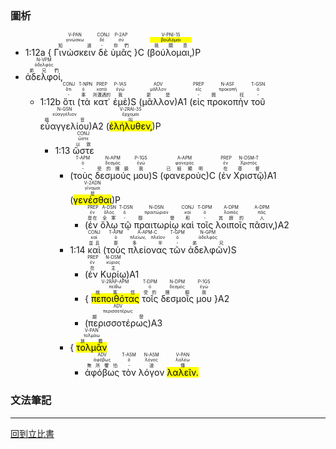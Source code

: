 ### 圖析

- <rt>1:12a</rt> { <RUBY><ruby><ruby>Γινώσκειν<rt>知道</rt></ruby><rt>γινώσκω</rt></ruby><rt>V-PAN</rt></RUBY> <RUBY><ruby><ruby>δὲ<rt>-</rt></ruby><rt>δέ</rt></ruby><rt>CONJ</rt></RUBY> <RUBY><ruby><ruby>ὑμᾶς<rt>你們</rt></ruby><rt>σύ</rt></ruby><rt>P-2AP</rt></RUBY> }C (<RUBY><ruby><ruby>βούλομαι‚<rt>我願意</rt></ruby><rt><mark>βούλομαι</mark></rt></ruby><rt>V-PNI-1S</rt></RUBY>)P 
- <RUBY><ruby><ruby>ἀδελφοί‚<rt>弟兄們</rt></ruby><rt>ἀδελφός</rt></ruby><rt>N-VPM</rt></RUBY> 
	- <rt>1:12b</rt> <RUBY><ruby><ruby>ὅτι<rt>-</rt></ruby><rt>ὅτι</rt></ruby><rt>CONJ</rt></RUBY> (<RUBY><ruby><ruby>τὰ<rt>事</rt></ruby><rt>ὁ</rt></ruby><rt>T-NPN</rt></RUBY> <RUBY><ruby><ruby>κατ᾽<rt>所遭遇的</rt></ruby><rt>κατά</rt></ruby><rt>PREP</rt></RUBY> <RUBY><ruby><ruby>ἐμὲ<rt>我</rt></ruby><rt>ἐγώ</rt></ruby><rt>P-1AS</rt></RUBY>)S (<RUBY><ruby><ruby>μᾶλλον<rt>更是</rt></ruby><rt>μᾶλλον</rt></ruby><rt>ADV</rt></RUBY>)A1 (<RUBY><ruby><ruby>εἰς<rt>-</rt></ruby><rt>εἰς</rt></ruby><rt>PREP</rt></RUBY> <RUBY><ruby><ruby>προκοπὴν<rt>興旺</rt></ruby><rt>προκοπή</rt></ruby><rt>N-ASF</rt></RUBY> <RUBY><ruby><ruby>τοῦ<rt>-</rt></ruby><rt>ὁ</rt></ruby><rt>T-GSN</rt></RUBY> <RUBY><ruby><ruby>εὐαγγελίου<rt>福音</rt></ruby><rt>εὐαγγέλιον</rt></ruby><rt>N-GSN</rt></RUBY>)A2 (<RUBY><ruby><ruby><mark>ἐλήλυθεν‚</mark><rt>叫</rt></ruby><rt>ἔρχομαι</rt></ruby><rt>V-2RAI-3S</rt></RUBY>)P
		- <rt>1:13</rt> <RUBY><ruby><ruby>ὥστε<rt>以致</rt></ruby><rt>ὥστε</rt></ruby><rt>CONJ</rt></RUBY> 
			- (<RUBY><ruby><ruby>τοὺς<rt>-</rt></ruby><rt>ὁ</rt></ruby><rt>T-APM</rt></RUBY> <RUBY><ruby><ruby>δεσμούς<rt>受的捆鎖</rt></ruby><rt>δεσμός</rt></ruby><rt>N-APM</rt></RUBY> <RUBY><ruby><ruby>μου<rt>我</rt></ruby><rt>ἐγώ</rt></ruby><rt>P-1GS</rt></RUBY>)S (<RUBY><ruby><ruby>φανεροὺς<rt>已經顯明</rt></ruby><rt>φανερός</rt></ruby><rt>A-APM</rt></RUBY>)C (<RUBY><ruby><ruby>ἐν<rt>在</rt></ruby><rt>ἐν</rt></ruby><rt>PREP</rt></RUBY> <RUBY><ruby><ruby>Χριστῷ<rt>基督</rt></ruby><rt>Χριστός</rt></ruby><rt>N-DSM-T</rt></RUBY>)A1 (<RUBY><ruby><ruby><mark>γενέσθαι</mark><rt>是</rt></ruby><rt>γίνομαι</rt></ruby><rt>V-2ADN</rt></RUBY>)P 
				- (<RUBY><ruby><ruby>ἐν<rt>是在</rt></ruby><rt>ἐν</rt></ruby><rt>PREP</rt></RUBY> <RUBY><ruby><ruby>ὅλῳ<rt>全軍</rt></ruby><rt>ὅλος</rt></ruby><rt>A-DSN</rt></RUBY> <RUBY><ruby><ruby>τῷ<rt>-</rt></ruby><rt>ὁ</rt></ruby><rt>T-DSN</rt></RUBY> <RUBY><ruby><ruby>πραιτωρίῳ<rt>御營</rt></ruby><rt>πραιτώριον</rt></ruby><rt>N-DSN</rt></RUBY> <RUBY><ruby><ruby>καὶ<rt>和</rt></ruby><rt>καί</rt></ruby><rt>CONJ</rt></RUBY> <RUBY><ruby><ruby>τοῖς<rt>-</rt></ruby><rt>ὁ</rt></ruby><rt>T-DPM</rt></RUBY> <RUBY><ruby><ruby>λοιποῖς<rt>其餘的</rt></ruby><rt>λοιπός</rt></ruby><rt>A-DPM</rt></RUBY> <RUBY><ruby><ruby>πᾶσιν‚<rt>人</rt></ruby><rt>πᾶς</rt></ruby><rt>A-DPM</rt></RUBY>)A2
			- <rt>1:14</rt> <RUBY><ruby><ruby>καὶ<rt>並且</rt></ruby><rt>καί</rt></ruby><rt>CONJ</rt></RUBY> (<RUBY><ruby><ruby>τοὺς<rt>那</rt></ruby><rt>ὁ</rt></ruby><rt>T-APM</rt></RUBY> <RUBY><ruby><ruby>πλείονας<rt>多半</rt></ruby><rt>πλείων, πλεῖον</rt></ruby><rt>A-APM-C</rt></RUBY> <RUBY><ruby><ruby>τῶν<rt>-</rt></ruby><rt>ὁ</rt></ruby><rt>T-GPM</rt></RUBY> <RUBY><ruby><ruby>ἀδελφῶν<rt>弟兄</rt></ruby><rt>ἀδελφός</rt></ruby><rt>N-GPM</rt></RUBY>)S 
				- (<RUBY><ruby><ruby>ἐν<rt>在</rt></ruby><rt>ἐν</rt></ruby><rt>PREP</rt></RUBY> <RUBY><ruby><ruby>Κυρίῳ<rt>主</rt></ruby><rt>κύριος</rt></ruby><rt>N-DSM</rt></RUBY>)A1 
				- { <RUBY><ruby><ruby><mark>πεποιθότας</mark><rt>就篤信</rt></ruby><rt>πείθω</rt></ruby><rt>V-2RAP-APM</rt></RUBY> <RUBY><ruby><ruby>τοῖς<rt>受的</rt></ruby><rt>ὁ</rt></ruby><rt>T-DPM</rt></RUBY> <RUBY><ruby><ruby>δεσμοῖς<rt>捆鎖</rt></ruby><rt>δεσμός</rt></ruby><rt>N-DPM</rt></RUBY> <RUBY><ruby><ruby>μου<rt>我</rt></ruby><rt>ἐγώ</rt></ruby><rt>P-1GS</rt></RUBY> }A2
				- (<RUBY><ruby><ruby>περισσοτέρως<rt>越發</rt></ruby><rt>περισσοτέρως</rt></ruby><rt>ADV</rt></RUBY>)A3
			- { <RUBY><ruby><ruby><mark>τολμᾶν</mark><rt>放膽</rt></ruby><rt>τολμάω</rt></ruby><rt>V-PAN</rt></RUBY> 
				- <RUBY><ruby><ruby>ἀφόβως<rt>無所懼怕</rt></ruby><rt>ἀφόβως</rt></ruby><rt>ADV</rt></RUBY> <RUBY><ruby><ruby>τὸν<rt>-</rt></ruby><rt>ὁ</rt></ruby><rt>T-ASM</rt></RUBY> <RUBY><ruby><ruby>λόγον<rt>道</rt></ruby><rt>λόγος</rt></ruby><rt>N-ASM</rt></RUBY> <RUBY><ruby><ruby><mark>λαλεῖν.</mark><rt>傳</rt></ruby><rt>λαλέω</rt></ruby><rt>V-PAN</rt></RUBY>


### 文法筆記



---
[回到立比書](立比書筆記.md)